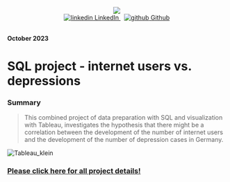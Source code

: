<p align="center">
  <img src=https://github.com/ingmarkroll79/Ingmar_Kroll_Project_Portfolio/assets/146067161/a1e845d5-9bba-4c7d-8f5f-577512dbf523 />
  <br>
  <a href="https://www.linkedin.com/in/ingmar-kroll-982b06122/" rel="nofollow noreferrer">
    <img src="https://i.stack.imgur.com/gVE0j.png" alt="linkedin"> LinkedIn
  </a> &nbsp; 
  <a href="https://github.com/ingmarkroll79" rel="nofollow noreferrer">
    <img src="https://i.stack.imgur.com/tskMh.png" alt="github"> Github
  </a>
      <br><br> 
</p>

**October 2023**
# SQL project - internet users vs. depressions
### Summary    

> This combined project of data preparation with SQL and visualization with Tableau, investigates the hypothesis that there might be a correlation between the development of the number of internet users and the development of the number of depression cases in Germany.
        
![Tableau_klein](https://github.com/ingmarkroll79/Ingmar_Kroll_Project_Portfolio/assets/146067161/5251ab9b-2288-4742-944e-a7f647ad356e)

### **[Please click here for all project details!](https://ingmarkroll79.github.io/SQL_project_internet_vs_depression/)**
